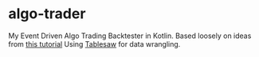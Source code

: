 # algo-trader
My Event Driven Algo Trading Backtester in Kotlin. Based loosely on ideas from [this tutorial](https://www.quantstart.com/articles/Event-Driven-Backtesting-with-Python-Part-I/)
Using [Tablesaw](https://github.com/jtablesaw/tablesaw) for data wrangling.


